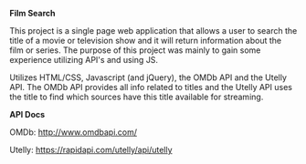 **Film Search**

This project is a single page web application that allows a user to search the title of a movie or television show and it will return information about the film or series. The purpose of this project was mainly to gain some experience utilizing API's and using JS.

Utilizes HTML/CSS, Javascript (and jQuery), the OMDb API and the Utelly API. The OMDb API provides all info related to titles and the Utelly API uses the title to find which sources have this title available for streaming.

**API Docs**

OMDb: http://www.omdbapi.com/

Utelly: https://rapidapi.com/utelly/api/utelly 

